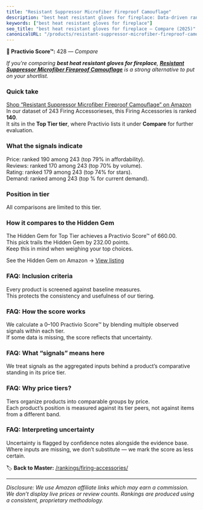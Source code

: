 ```yaml
---
title: "Resistant Suppressor Microfiber Fireproof Camouflage"
description: "best heat resistant gloves for fireplace: Data-driven ranking using the Practivio Score™. Positioned by quality, value, demand, findability, momentum."
keywords: ["best heat resistant gloves for fireplace"]
seo_title: "best heat resistant gloves for fireplace — Compare (2025)"
canonicalURL: "/products/resistant-suppressor-microfiber-fireproof-camouflage-B0DQ843QKQ/"
---
```


**🛒 Practivio Score™:** 428 — _Compare_


*If you're comparing **best heat resistant gloves for fireplace**, **[Resistant Suppressor Microfiber Fireproof Camouflage](https://www.amazon.com/dp/B0DQ843QKQ?tag=practivio-20)** is a strong alternative to put on your shortlist.*
### Quick take
[Shop “Resistant Suppressor Microfiber Fireproof Camouflage” on Amazon](https://www.amazon.com/dp/B0DQ843QKQ?tag=practivio-20)
In our dataset of 243 Firing Accessorieses, this Firing Accessories is ranked **140**.  
It sits in the **Top Tier tier**, where Practivio lists it under **Compare** for further evaluation.

### What the signals indicate
Price: ranked 190 among 243 (top 79% in affordability).  
Reviews: ranked 170 among 243 (top 70% by volume).  
Rating: ranked 179 among 243 (top 74% for stars).  
Demand: ranked  among 243 (top % for current demand).

### Position in tier
All comparisons are limited to this tier.

### How it compares to the Hidden Gem
The Hidden Gem for Top Tier achieves a Practivio Score™ of 660.00.  
This pick trails the Hidden Gem by 232.00 points.  
Keep this in mind when weighing your top choices.  

See the Hidden Gem on Amazon → [View listing](https://www.amazon.com/dp/B07KSG1NDH?tag=practivio-20)

### FAQ: Inclusion criteria
Every product is screened against baseline measures.  
This protects the consistency and usefulness of our tiering.

### FAQ: How the score works
We calculate a 0–100 Practivio Score™ by blending multiple observed signals within each tier.  
If some data is missing, the score reflects that uncertainty.

### FAQ: What “signals” means here
We treat signals as the aggregated inputs behind a product’s comparative standing in its price tier.

### FAQ: Why price tiers?
Tiers organize products into comparable groups by price.  
Each product’s position is measured against its tier peers, not against items from a different band.

### FAQ: Interpreting uncertainty
Uncertainty is flagged by confidence notes alongside the evidence base.  
Where inputs are missing, we don’t substitute — we mark the score as less certain.

<!-- Missing template for Compare/CompareWithinPriceClass -->


🏷️ **Back to Master:** [/rankings/firing-accessories/](/rankings/firing-accessories/)

---
_Disclosure: We use Amazon affiliate links which may earn a commission. We don’t display live prices or review counts. Rankings are produced using a consistent, proprietary methodology._
